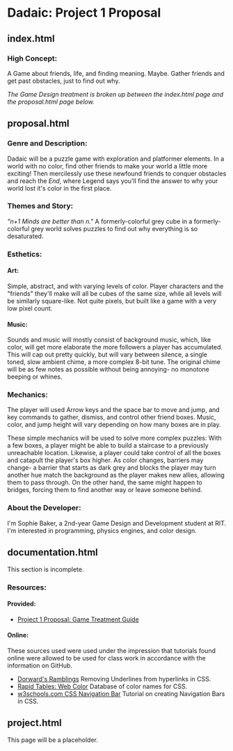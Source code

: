 Dadaic: Project 1 Proposal
======
index.html
------
### High Concept:
A Game about friends, life, and finding meaning. Maybe.
Gather friends and get past obstacles, just to find out why.

_The Game Design treatment is broken up between the index.html page and the proposal.html page below._


proposal.html
------
### Genre and Description:

Dadaic will be a puzzle game with exploration and platformer elements. 
In a world with no color, find other friends to make your world a little more exciting! 
Then mercilessly use these newfound friends to conquer obstacles and reach the _End_, where Legend says you'll find the
answer to why your world lost it's color in the first place.

### Themes and Story:
_"n+1 Minds are better than n."_ 
A formerly-colorful grey cube in a formerly-colorful grey world solves puzzles to find out why everything is so
desaturated. 

### Esthetics:
#### Art:
Simple, abstract, and with varying levels of color. Player characters and the "friends" they'll make will all be cubes
of the same size, while all levels will be similarly square-like. Not quite pixels, but built like a game with a very 
low pixel count.
#### Music:
Sounds and music will mostly consist of background music, which, like color, will get more elaborate the more followers
a player has accumulated. This will cap out pretty quickly, but will vary between silence, a single toned, slow ambient chime, 
a more complex 8-bit tune. The original chime will be as few notes as possible without being annoying- no monotone beeping or
whines.

### Mechanics:
The player will used Arrow keys and the space bar to move and jump, and key commands to gather, dismiss, and control 
other friend boxes. Music, color, and jump height will vary depending on how many boxes are in play.

These simple mechanics will be used to solve more complex puzzles: With a few boxes, a player might be able to build 
a staircase to a previously unreachable location. Likewise, a player could take control of all the boxes and catapult
the player's box higher. 
As color changes, barriers may change- a barrier that starts as dark grey and blocks the player may turn another hue 
match the background as the player makes new allies, allowing them to pass through. On the other hand, the same might
happen to bridges, forcing them to find another way or leave someone behind.

### About the Developer:
I'm Sophie Baker, a 2nd-year Game Design and Development student at RIT. I'm interested in programming, physics
engines, and color design.

documentation.html
------
This section is incomplete. 
### Resources:
#### Provided:
- [Project 1 Proposal: Game Treatment Guide](http://igm.rit.edu/~acjvks/courses/2017-fall/590-ios-game/html/project-1-proposal.html)

#### Online:
These sources used were used under the impression that tutorials found online were allowed to be used for class work in accordance with
the information on GitHub.
- [Dorward's Ramblings](http://dorward.me.uk/www/underline/)
Removing Underlines from hyperlinks in CSS.
- [Rapid Tables: Web Color](https://www.rapidtables.com/web/color/index.html)
Database of color names for CSS.
- [w3schools.com CSS Navigation Bar](https://www.w3schools.com/css/css_navbar.asp)
Tutorial on creating Navigation Bars in CSS.

project.html
------
This page will be a placeholder.
